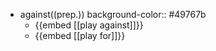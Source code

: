 - against((prep.))
  background-color:: #49767b
	- {{embed [[play against]]}}
	- {{embed [[play for]]}}